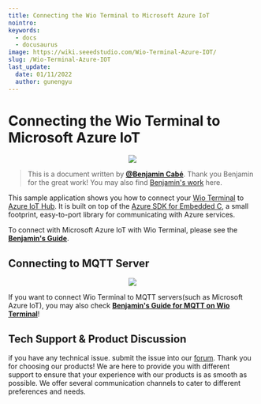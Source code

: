 ```yaml
---
title: Connecting the Wio Terminal to Microsoft Azure IoT   
nointro:
keywords:
  - docs
  - docusaurus
image: https://wiki.seeedstudio.com/Wio-Terminal-Azure-IOT/
slug: /Wio-Terminal-Azure-IOT
last_update:
  date: 01/11/2022
  author: gunengyu
---
```

# Connecting the Wio Terminal to Microsoft Azure IoT

<div align="center"><img src="https://files.seeedstudio.com/wiki/Wio-Terminal-Azure-IOT/Wio-terminal-azureiot.jpeg" /></div>


>This is a document written by [**@Benjamin Cabé**](https://twitter.com/kartben). Thank you Benjamin for the great work! You may also find [Benjamin's work](https://github.com/kartben) here.

This sample application shows you how to connect your [Wio Terminal](https://www.seeedstudio.com/Wio-Terminal-p-4509.html) to [Azure IoT Hub](https://azure.microsoft.com/services/iot-hub). It is built on top of the [Azure SDK for Embedded C](https://github.com/Azure/azure-sdk-for-c), a small footprint, easy-to-port library for communicating with Azure services.

To connect with Microsoft Azure IoT with Wio Terminal, please see the [**Benjamin's Guide**](https://github.com/kartben/wioterminal-azureiothub-sample).

## Connecting to MQTT Server

<div align="center"><img src="https://files.seeedstudio.com/wiki/Wio-Terminal-Azure-IOT/MQTT.png" /></div>


If you want to connect Wio Terminal to MQTT servers(such as Microsoft Azure IoT), you may also check [**Benjamin's Guide for MQTT on Wio Terminal**](https://github.com/kartben/wioterminal-mqtts-sample)!

## Tech Support & Product Discussion
 if you have any technical issue.  submit the issue into our [forum](http://forum.seeedstudio.com/). 
Thank you for choosing our products! We are here to provide you with different support to ensure that your experience with our products is as smooth as possible. We offer several communication channels to cater to different preferences and needs.

<div class="button_tech_support_container">
<a href="https://forum.seeedstudio.com/" class="button_forum"></a> 
<a href="https://www.seeedstudio.com/contacts" class="button_email"></a>
</div>

<div class="button_tech_support_container">
<a href="https://discord.gg/eWkprNDMU7" class="button_discord"></a> 
<a href="https://github.com/Seeed-Studio/wiki-documents/discussions/69" class="button_discussion"></a>
</div>

